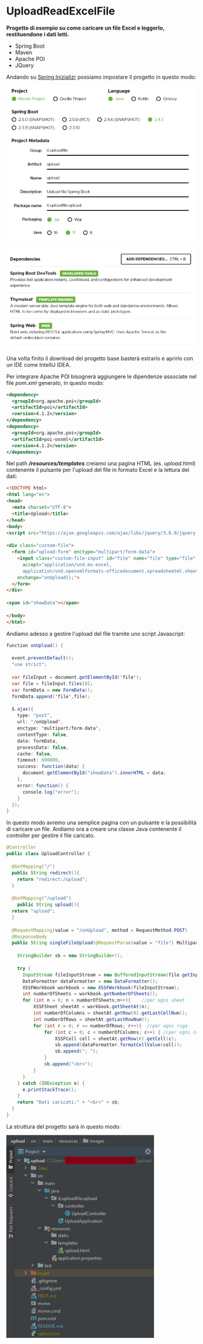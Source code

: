 # UploadReadExcelFile

**Progetto di esempio su come caricare un file Excel e leggerlo, restituendone i dati letti.**

* Spring Boot
* Maven
* Apache POI
* JQuery

Andando su [Spring Inizializr](https://start.spring.io/) possiamo impostare il progetto in questo modo:

![Alt text](src/main/resources/images/spring_1.png "Optional Title")

![Alt text](src/main/resources/images/spring_2.png "Optional Title")

Una volta finito il download del progetto base basterà estrarlo e aprirlo con un IDE come IntelliJ IDEA.

Per integrare Apache POI bisognerà aggiungere le dipendenze associate nel file *pom.xml* generato, in questo modo:
```xml
<dependency>
  <groupId>org.apache.poi</groupId>
  <artifactId>poi</artifactId>
  <version>4.1.2</version>
</dependency>
<dependency>
  <groupId>org.apache.poi</groupId>
  <artifactId>poi-ooxml</artifactId>
  <version>4.1.2</version>
</dependency>
```
Nel path ***/resources/templates*** creiamo una pagina HTML (es. *upload.html*) contenente il pulsante per l'upload del file in formato Excel e la lettura dei dati:
```html
<!DOCTYPE html>
<html lang="en">
<head>
  <meta charset="UTF-8">
  <title>Upload</title>
</head>
<body>
<script src="https://ajax.googleapis.com/ajax/libs/jquery/3.6.0/jquery.min.js"></script>

<div class="custom-file">
  <form id="upload-form" enctype="multipart/form-data">
    <input class="custom-file-input" id="file" name="file" type="file"
      accept="application/vnd.ms-excel,
      application/vnd.openxmlformats-officedocument.spreadsheetml.sheet"
    onchange="onUpload();">
  </form>
</div>

<span id="showData"></span>

</body>
</html>
```
Andiamo adesso a gestire l'upload del file tramite uno script Javascript:
```java
function onUpload() {
	
  event.preventDefault();
  "use strict";

  var fileInput = document.getElementById('file');
  var file = fileInput.files[0];
  var formData = new FormData();
  formData.append('file',file);
        
  $.ajax({
    type: "post",
    url: '/onUpload',
    enctype: 'multipart/form-data',
    contentType: false,
    data: formData,
    processData: false,
    cache: false,
    timeout: 600000,
    success: function(data) {
      document.getElementById("showData").innerHTML = data; 
    },
    error: function() {
      console.log("error");
    }
  });
}
```
In questo modo avremo una semplice pagina con un pulsante e la possibilità di caricare un file. Andiamo ora a creare una classe Java contenente il controller per gestire il file caricato.

```java
@Controller
public class UploadController {

  @GetMapping("/")
  public String redirect(){
    return "redirect:/upload";
  }

  @GetMapping("/upload")
    public String upload(){
  return "upload";
  }

  @RequestMapping(value = "/onUpload", method = RequestMethod.POST)
  @ResponseBody
  public String singleFileUpload(@RequestParam(value = "file") MultipartFile file) {

    StringBuilder sb = new StringBuilder();
    
    try {
      InputStream fileInputStream = new BufferedInputStream(file.getInputStream());
      DataFormatter dataFormatter = new DataFormatter();
      XSSFWorkbook workbook = new XSSFWorkbook(fileInputStream);
      int numberOfSheets = workbook.getNumberOfSheets();
      for (int n = 0; n < numberOfSheets;n++){    //per ogni sheet
          XSSFSheet sheetAt = workbook.getSheetAt(n);
          int numberOfColumns = sheetAt.getRow(0).getLastCellNum();
          int numberOfRows = sheetAt.getLastRowNum();
          for (int r = 0; r <= numberOfRows; r++){  //per ogni riga
              for (int c = 0; c < numberOfColumns; c++) { //per ogni colonna
                  XSSFCell cell = sheetAt.getRow(r).getCell(c);
                  sb.append(dataFormatter.formatCellValue(cell));
                  sb.append("; ");
              }
              sb.append("<br>");
          }
      }
    } catch (IOException e) {
      e.printStackTrace();
    }
    return "Dati caricati:" + "<br>" + sb;
  }
}
```
La struttura del progetto sarà in questo modo:

![Alt text](src/main/resources/images/project_3.png "Optional Title")

